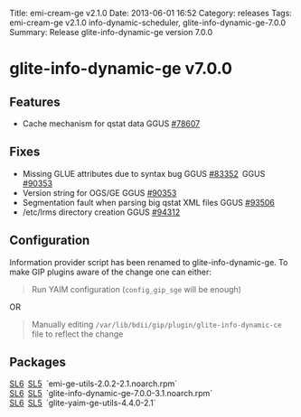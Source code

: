 Title: emi-cream-ge v2.1.0
Date: 2013-06-01 16:52
Category: releases
Tags: emi-cream-ge v2.1.0 info-dynamic-scheduler, glite-info-dynamic-ge-7.0.0
Summary: Release glite-info-dynamic-ge version 7.0.0


<link rel="stylesheet" type="text/css" media="screen" href="/theme/css/bootstraped.css">

# glite-info-dynamic-ge v7.0.0 #
## Features ##
* Cache mechanism for qstat data
    <span class="label label-info" style="margin-right:3px">
        <span class="text">GGUS</span> <a href="https://ggus.eu/index.php?mode=ticket_info&ticket_id=78607" target="_blank">#78607</a></span>

## Fixes ##
* Missing GLUE attributes due to syntax bug
    <span class="label label-info" style="margin-right:3px">
        <span class="text">GGUS</span> <a href="https://ggus.eu/index.php?mode=ticket_info&ticket_id=83352" target="_blank">#83352</a></span>
    <span class="label label-info" style="margin-right:3px">
        <span class="text">GGUS</span> <a href="https://ggus.eu/index.php?mode=ticket_info&ticket_id=90353" target="_blank">#90353</a></span>
* Version string for OGS/GE
    <span class="label label-info" style="margin-right:3px">
        <span class="text">GGUS</span> <a href="https://ggus.eu/index.php?mode=ticket_info&ticket_id=90353" target="_blank">#90353</a></span>
* Segmentation fault when parsing big qstat XML files
    <span class="label label-info" style="margin-right:3px">
        <span class="text">GGUS</span> <a href="https://ggus.eu/index.php?mode=ticket_info&ticket_id=93506" target="_blank">#93506</a></span>
* /etc/lrms directory creation
    <span class="label label-info" style="margin-right:3px">
        <span class="text">GGUS</span> <a href="https://ggus.eu/index.php?mode=ticket_info&ticket_id=94312" target="_blank">#94312</a></span>

## Configuration ##
Information provider script has been renamed to glite-info-dynamic-ge. To make GIP plugins aware of the change one can either:

> Run YAIM configuration (`config_gip_sge` will be enough)

OR

> Manually editing `/var/lib/bdii/gip/plugin/glite-info-dynamic-ce` file to reflect the change

## Packages ##

<span class="label label-info" style="margin-right:3px">
    <a href="">SL6</a></span>
<span class="label label-info" style="margin-right:3px">
    <a href="">SL5</a></span>
`emi-ge-utils-2.0.2-2.1.noarch.rpm`
<br>
<span class="label label-info" style="margin-right:3px">
    <a href="">SL6</a></span>
<span class="label label-info" style="margin-right:3px">
    <a href="">SL5</a></span>
`glite-info-dynamic-ge-7.0.0-3.1.noarch.rpm`
<br>
<span class="label label-info" style="margin-right:3px">
    <a href="">SL6</a></span>
<span class="label label-info" style="margin-right:3px">
    <a href="">SL5</a></span>
`glite-yaim-ge-utils-4.4.0-2.1`
